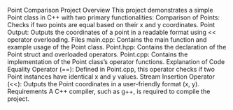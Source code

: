 Point Comparison Project
Overview
This project demonstrates a simple Point class in C++ with two primary functionalities:
Comparison of Points: Checks if two points are equal based on their x and y coordinates.
Point Output: Outputs the coordinates of a point in a readable format using << operator overloading.
Files
main.cpp: Contains the main function and example usage of the Point class.
Point.hpp: Contains the declaration of the Point struct and overloaded operators.
Point.cpp: Contains the implementation of the Point class’s operator functions.
Explanation of Code
Equality Operator (==): Defined in Point.cpp, this operator checks if two Point instances have identical x and y values.
Stream Insertion Operator (<<): Outputs the Point coordinates in a user-friendly format (x, y).
Requirements
A C++ compiler, such as g++, is required to compile the project.

